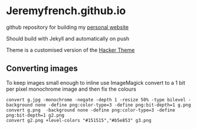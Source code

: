 # Jeremyfrench.github.io
github repository for building my [personal website](https://www.Jeremyfrench.co.uk)

Should build with Jekyll and automatically on push

Theme is a customised version of the [Hacker Theme](https://github.com/pages-themes/hacker)

## Converting images
To keep images small enough to inline use ImageMagick convert to a 1 bit per pixel monochrome image and then fix the colours

```
convert g.jpg -monochrome -negate -depth 1 -resize 50% -type bilevel -background none -define png:color-type=3 -define png:bit-depth=1 g.png
convert g.png  -background none -define png:color-type=3 -define png:bit-depth=1 g2.png
convert g2.png +level-colors "#151515","#b5e853" g3.png
```
